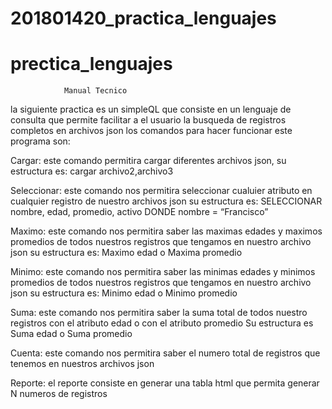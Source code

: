 # 201801420_practica_lenguajes
# prectica_lenguajes
				Manual Tecnico
 la siguiente practica es un simpleQL que consiste en un lenguaje de consulta que permite facilitar  a el usuario la
busqueda de registros completos en archivos json los comandos para hacer funcionar este programa son:

Cargar: este comando permitira cargar diferentes archivos json, su estructura es: cargar archivo2,archivo3

Seleccionar: este comando nos permitira seleccionar cualuier atributo en cualquier registro de nuestro archivos json  su estructura es: SELECCIONAR nombre, edad, promedio, activo DONDE nombre = “Francisco”

Maximo: este comando nos permitira saber las maximas edades y maximos promedios de todos nuestros registros que tengamos en nuestro archivo json su estructura es: Maximo edad o Maxima promedio

Minimo: este comando nos permitira saber las minimas edades y minimos promedios de todos nuestros registros que tengamos en nuestro archivo json su estructura es: Minimo edad o Minimo promedio

Suma: este comando nos permitira saber la suma total de todos nuestro registros con el atributo edad o con el atributo promedio
Su estructura es Suma edad o Suma promedio

Cuenta: este comando nos permitira saber el numero total de registros que tenemos en nuestros archivos json

Reporte: el reporte consiste en generar una tabla html que permita generar N numeros de registros

